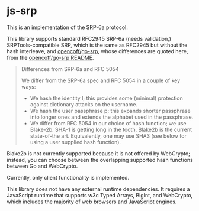 # js-srp
This is an implementation of the SRP-6a protocol.

This library supports standard RFC2945 SRP-6a (needs validation,) SRPTools-compatible SRP, which is the same as RFC2945 but without the hash interleave, and [opencoff/go-srp](https://github.com/opencoff/go-srp), whose differences are quoted here, from the [opencoff/go-srp README](https://github.com/opencoff/go-srp#differences-from-srp-6a-and-rfc-5054).

> Differences from SRP-6a and RFC 5054
>
> We differ from the SRP-6a spec and RFC 5054 in a couple of key ways:
>
> - We hash the identity I; this provides some (minimal) protection against dictionary attacks on the username.
> - We hash the user passphrase p; this expands shorter passphrase into longer ones and extends the alphabet used in the passphrase.
> - We differ from RFC 5054 in our choice of hash function; we use Blake-2b. SHA-1 is getting long in the tooth, Blake2b is the current state-of-the art. Equivalently, one may use SHA3 (see below for using a user supplied hash function).

Blake2b is not currently supported because it is not offered by WebCrypto; instead, you can choose between the overlapping supported hash functions between Go and WebCrypto.

Currently, only client functionality is implemented.

This library does not have any external runtime dependencies. It requires a JavaScript runtime that supports w3c Typed Arrays, BigInt, and WebCrypto, which includes the majority of web browsers and JavaScript engines.
